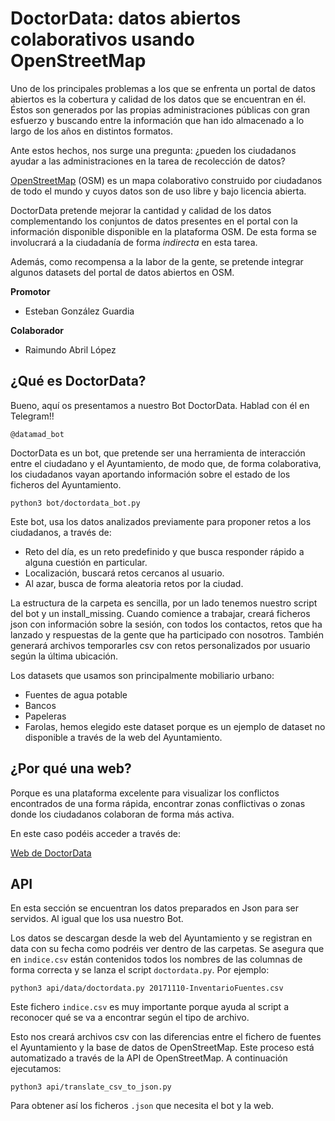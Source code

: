 # DoctorData: datos abiertos colaborativos usando OpenStreetMap

Uno de los principales problemas a los que se enfrenta un portal de datos abiertos es la cobertura y calidad de los datos que se encuentran en él. Éstos son generados por las propias administraciones públicas con gran esfuerzo y buscando entre la información que han ido almacenado a lo largo de los años en distintos formatos.

Ante estos hechos, nos surge una pregunta: ¿pueden los ciudadanos ayudar a las administraciones en la tarea de recolección de datos?

[OpenStreetMap](http://openstreetmap.org) (OSM) es un mapa colaborativo construido por ciudadanos de todo el mundo y cuyos datos son de uso libre y bajo licencia abierta.

DoctorData pretende mejorar la cantidad y calidad de los datos complementando los conjuntos de datos presentes en el portal con la información disponible disponible en la plataforma OSM. De esta forma se involucrará a la ciudadanía de forma *indirecta* en esta tarea.

Además, como recompensa a la labor de la gente, se pretende integrar algunos datasets del portal de datos abiertos en OSM.

__Promotor__

* Esteban González Guardia

__Colaborador__

* Raimundo Abril López

## ¿Qué es DoctorData?
Bueno, aquí os presentamos a nuestro Bot DoctorData. Hablad con él en Telegram!!

`@datamad_bot`

DoctorData es un bot, que pretende ser una herramienta de interacción entre el ciudadano y el Ayuntamiento, de modo que, de forma colaborativa, los ciudadanos vayan aportando información sobre el estado de los ficheros del Ayuntamiento.

`python3 bot/doctordata_bot.py`

Este bot, usa los datos analizados previamente para proponer retos a los ciudadanos, a través de:

* Reto del día, es un reto predefinido y que busca responder rápido a alguna cuestión en particular.
* Localización, buscará retos cercanos al usuario.
* Al azar, busca de forma aleatoria retos por la ciudad.

La estructura de la carpeta es sencilla, por un lado tenemos nuestro script del bot y un install_missing. Cuando comience a trabajar, creará ficheros json con información sobre la sesión, con todos los contactos, retos que ha lanzado y respuestas de la gente que ha participado con nosotros. También generará archivos temporarles csv con retos personalizados por usuario según la última ubicación.

Los datasets que usamos son principalmente mobiliario urbano:

* Fuentes de agua potable
* Bancos
* Papeleras
* Farolas, hemos elegido este dataset porque es un ejemplo de dataset no disponible a través de la web del Ayuntamiento.

## ¿Por qué una web?

Porque es una plataforma excelente para visualizar los conflictos encontrados de una forma rápida, encontrar zonas conflictivas o zonas donde los ciudadanos colaboran de forma más activa.

En este caso podéis acceder a través de:

[Web de DoctorData](https://medialab-prado.github.io/doctordata)

## API

En esta sección se encuentran los datos preparados en Json para ser servidos. Al igual que los usa nuestro Bot.

Los datos se descargan desde la web del Ayuntamiento y se registran en data con su fecha como podréis ver dentro de las carpetas. Se asegura que en `indice.csv` están contenidos todos los nombres de las columnas de forma correcta y se lanza el script `doctordata.py`. Por ejemplo:

`python3 api/data/doctordata.py 20171110-InventarioFuentes.csv`

Este fichero `indice.csv` es muy importante porque ayuda al script a reconocer qué se va a encontrar según el tipo de archivo.

Esto nos creará archivos csv con las diferencias entre el fichero de fuentes el Ayuntamiento y la base de datos de OpenStreetMap. Este proceso está automatizado a través de la API de OpenStreetMap. A continuación ejecutamos:

`python3 api/translate_csv_to_json.py`

Para obtener así los ficheros `.json` que necesita el bot y la web.
